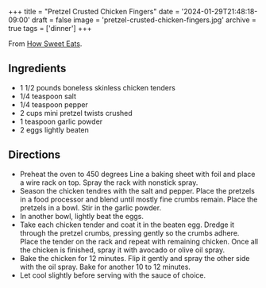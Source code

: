 +++
title = "Pretzel Crusted Chicken Fingers"
date = '2024-01-29T21:48:18-09:00'
draft = false
image = 'pretzel-crusted-chicken-fingers.jpg'
archive = true
tags = ['dinner']
+++

From [How Sweet Eats](https://www.howsweeteats.com/2019/07/pretzel-crusted-chicken-fingers/).

## Ingredients
* 1 1/2 pounds boneless skinless chicken tenders
* 1/4 teaspoon salt
* 1/4 teaspoon pepper
* 2 cups mini pretzel twists crushed
* 1 teaspoon garlic powder
* 2 eggs lightly beaten

## Directions
* Preheat the oven to 450 degrees Line a baking sheet with foil and place a wire rack on top. Spray the rack with nonstick spray.
* Season the chicken tendres with the salt and pepper. Place the pretzels in a food processor and blend until mostly fine crumbs remain. Place the pretzels in a bowl. Stir in the garlic powder.
* In another bowl, lightly beat the eggs.
* Take each chicken tender and coat it in the beaten egg. Dredge it through the pretzel crumbs, pressing gently so the crumbs adhere. Place the tender on the rack and repeat with remaining chicken. Once all the chicken is finished, spray it with avocado or olive oil spray.
* Bake the chicken for 12 minutes. Flip it gently and spray the other side with the oil spray. Bake for another 10 to 12 minutes.
* Let cool slightly before serving with the sauce of choice.
